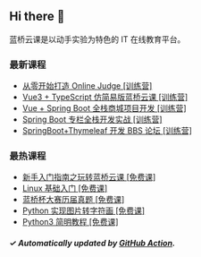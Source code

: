 ## Hi there 👋

蓝桥云课是以动手实验为特色的 IT 在线教育平台。

### 最新课程

<!-- LATEST:START -->
- [从零开始打造 Online Judge [训练营]](https://www.lanqiao.cn/courses/20638/)
- [Vue3 + TypeScript 仿简易版蓝桥云课 [训练营]](https://www.lanqiao.cn/courses/1547/)
- [Vue + Spring Boot 全栈商城项目开发 [训练营]](https://www.lanqiao.cn/courses/2573/)
- [Spring Boot 专栏全栈开发实战 [训练营]](https://www.lanqiao.cn/courses/3228/)
- [SpringBoot+Thymeleaf 开发 BBS 论坛 [训练营]](https://www.lanqiao.cn/courses/4830/)
<!-- LATEST:END -->

### 最热课程

<!-- HOTEST:START -->
- [新手入门指南之玩转蓝桥云课 [免费课]](https://www.lanqiao.cn/courses/63/)
- [Linux 基础入门 [免费课]](https://www.lanqiao.cn/courses/1/)
- [蓝桥杯大赛历届真题 [免费课]](https://www.lanqiao.cn/courses/2786/)
- [Python 实现图片转字符画 [免费课]](https://www.lanqiao.cn/courses/370/)
- [Python3 简明教程 [免费课]](https://www.lanqiao.cn/courses/596/)
<!-- HOTEST:END -->

##### ✓ Automatically updated by [GitHub Action](https://github.com/lanqiao-courses/.github/actions/workflows/update.yml).
